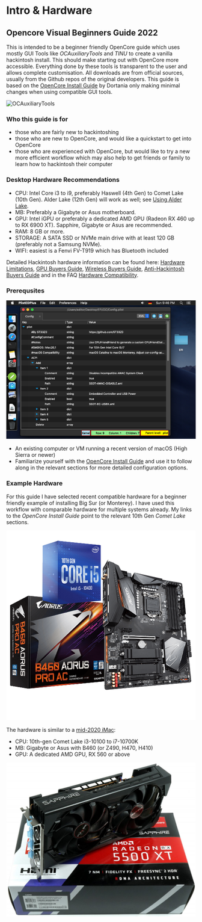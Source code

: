 # Intro & Hardware

## Opencore Visual Beginners Guide 2022

This is intended to be a beginner friendly OpenCore guide which uses mostly GUI Tools like _OCAuxiliaryTools_ and _TINU_ to create a vanilla hackintosh install. This should make starting out with OpenCore more accessible. Everything done by these tools is transparent to the user and allows complete customisation. All downloads are from official sources, usually from the Github repos of the original developers. This guide is based on the [OpenCore Install Guide](https://dortania.github.io/OpenCore-Install-Guide/) by Dortania only making minimal changes when using compatible GUI tools.

![OCAuxiliaryTools](images/oc\_auxiliary\_tools.png)

### Who this guide is for

* those who are fairly new to hackintoshing
* those who are new to OpenCore, and would like a quickstart to get into OpenCore
* those who are experienced with OpenCore, but would like to try a new more efficient workflow which may also help to get friends or family to learn how to hackintosh their computer

### Desktop Hardware Recommendations

* CPU: Intel Core i3 to i9, preferably Haswell (4th Gen) to Comet Lake (10th Gen). Alder Lake (12th Gen) will work as well; see [Using Alder Lake](https://chriswayg.gitbook.io/opencore-visual-beginners-guide/using-alder-lake).
* MB: Preferably a Gigabyte or Asus motherboard.
* GPU: Intel iGPU or preferably a dedicated AMD GPU (Radeon RX 460 up to RX 6900 XT). Sapphire, Gigabyte or Asus are recommended.
* RAM: 8 GB or more.
* STORAGE: A SATA SSD or NVMe main drive with at least 120 GB (preferably not a Samsung NVMe).
* WIFI: easiest is a Fenvi FV-T919 which has Bluetooth included

Detailed Hackintosh hardware information can be found here: 
[Hardware Limitations](https://dortania.github.io/OpenCore-Install-Guide/macos-limits.html#hardware-limitations), 
[GPU Buyers Guide](https://dortania.github.io/GPU-Buyers-Guide/), 
[Wireless Buyers Guide](https://dortania.github.io/Wireless-Buyers-Guide/), 
[Anti-Hackintosh Buyers Guide](https://dortania.github.io/Anti-Hackintosh-Buyers-Guide/) and in the FAQ [Hardware Compatibility](https://www.reddit.com/r/hackintosh/wiki/faq#wiki_ok.21_i_fulfill_some_points.2C_what_now.3F).

### Prerequsites


![](images/intro-macos-plist-editor.png)

* An existing computer or VM running a recent version of macOS (High Sierra or newer)
* Familiarize yourself with the [OpenCore Install Guide](https://dortania.github.io/OpenCore-Install-Guide/) and use it to follow along in the relevant sections for more detailed configuration options.

### Example Hardware

For this guide I have selected recent compatible hardware for a beginner friendly example of installing Big Sur (or Monterey). I have used this workflow with comparable hardware for multiple systems already. My links to the _OpenCore Install Guide_ point to the relevant 10th Gen _Comet Lake_ sections. 

![](images/intro-hardware.png)

The hardware is similar to a [mid-2020 iMac](https://everymac.com/systems/apple/imac/specs/imac-core-i7-3.8-8-core-27-inch-retina-5k-2020-20-2-specs.html):

* CPU: 10th-gen Comet Lake i3-10100 to i7-10700K
* MB: Gigabyte or Asus with B460 (or Z490, H470, H410)
* GPU: A dedicated AMD GPU, RX 560 or above

![](images/intro-RX5500XT-GPU.jpg)
